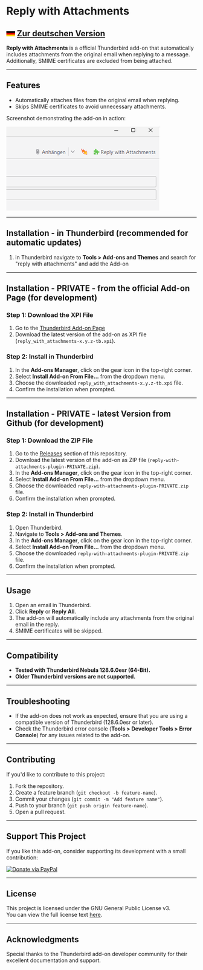 # Reply with Attachments

## ![DE Flag](https://github.com/ashleedawg/flags/blob/master/DE.png?raw=true) [Zur deutschen Version](README_DE.md)

**Reply with Attachments** is a official Thunderbird add-on that automatically includes attachments from the original email when replying to a message. Additionally, SMIME certificates are excluded from being attached.

---

## Features

- Automatically attaches files from the original email when replying.
- Skips SMIME certificates to avoid unnecessary attachments.

Screenshot demonstrating the add-on in action:

![Reply with Attachments Screenshot](screenshot.png)


---

## Installation - in Thunderbird (recommended for automatic updates)
1. in Thunderbird navigate to **Tools > Add-ons and Themes** and search for "reply with attachments" and add the Add-on

---

## Installation - PRIVATE - from the official Add-on Page (for development)

### Step 1: Download the XPI File
1. Go to the [Thunderbird Add-on Page](https://addons.thunderbird.net/de/thunderbird/search/?q=reply%20with%20attachments)
2. Download the latest version of the add-on as XPI file (`reply_with_attachments-x.y.z-tb.xpi`).

### Step 2: Install in Thunderbird 
1. In the **Add-ons Manager**, click on the gear icon in the top-right corner.
2. Select **Install Add-on From File...** from the dropdown menu.
3. Choose the downloaded `reply_with_attachments-x.y.z-tb.xpi` file.
4. Confirm the installation when prompted.

---

## Installation - PRIVATE - latest Version from Github  (for development)

### Step 1: Download the ZIP File
1. Go to the [Releases](https://github.com/bitranox/Thunderbird-Reply-with-Attachment/releases) section of this repository.
2. Download the latest version of the add-on as ZIP file (`reply-with-attachments-plugin-PRIVATE.zip`).
3. In the **Add-ons Manager**, click on the gear icon in the top-right corner.
4. Select **Install Add-on From File...** from the dropdown menu.
5. Choose the downloaded ``reply-with-attachments-plugin-PRIVATE.zip`` file.
6. Confirm the installation when prompted.

### Step 2: Install in Thunderbird
1. Open Thunderbird.
2. Navigate to **Tools > Add-ons and Themes**.
3. In the **Add-ons Manager**, click on the gear icon in the top-right corner.
4. Select **Install Add-on From File...** from the dropdown menu.
5. Choose the downloaded `reply-with-attachments-plugin-PRIVATE.zip` file.
6. Confirm the installation when prompted.

---

## Usage

1. Open an email in Thunderbird.
2. Click **Reply** or **Reply All**.
3. The add-on will automatically include any attachments from the original email in the reply.
4. SMIME certificates will be skipped.

---

## Compatibility

- **Tested with Thunderbird Nebula 128.6.0esr (64-Bit).**
- **Older Thunderbird versions are not supported.**

---

## Troubleshooting

- If the add-on does not work as expected, ensure that you are using a compatible version of Thunderbird (128.6.0esr or later).
- Check the Thunderbird error console (**Tools > Developer Tools > Error Console**) for any issues related to the add-on.

---

## Contributing

If you'd like to contribute to this project:
1. Fork the repository.
2. Create a feature branch (`git checkout -b feature-name`).
3. Commit your changes (`git commit -m "Add feature name"`).
4. Push to your branch (`git push origin feature-name`).
5. Open a pull request.

---

## Support This Project

If you like this add-on, consider supporting its development with a small contribution:

[![Donate via PayPal](https://raw.githubusercontent.com/stefan-niedermann/paypal-donate-button/master/paypal-donate-button.png)](https://www.paypal.com/donate/?hosted_button_id=L2NQXHB7FQ5FJ)

---

## License

This project is licensed under the GNU General Public License v3.  
You can view the full license text [here](https://github.com/bitranox/Thunderbird-Reply-with-Attachments/blob/master/LICENCE).

---

## Acknowledgments

Special thanks to the Thunderbird add-on developer community for their excellent documentation and support.

